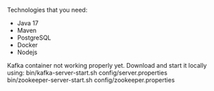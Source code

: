 Technologies that you need:
* Java 17
* Maven
* PostgreSQL
* Docker
* Nodejs

Kafka container not working properly yet.
Download and start it locally using:
bin/kafka-server-start.sh config/server.properties <br>
bin/zookeeper-server-start.sh config/zookeeper.properties